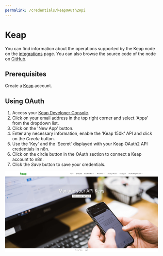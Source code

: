 ```yaml
---
permalink: /credentials/keapOAuth2Api
---
```


# Keap

You can find information about the operations supported by the Keap node on the [integrations](https://n8n.io/integrations/n8n-nodes-base.keap) page. You can also browse the source code of the node on [GitHub](https://github.com/n8n-io/n8n/tree/master/packages/nodes-base/nodes/Keap).

## Prerequisites

Create a [Keap](https://keap.com/) account.

## Using OAuth

1. Access your [Keap Developer Console](https://keys.developer.keap.com/my-apps).
2. Click on your email address in the top right corner and select 'Apps' from the dropdown list.
3. Click on the 'New App' button.
4. Enter any necessary information, enable the 'Keap 150k' API and click on the *Create* button.
6. Use the 'Key' and the 'Secret' displayed with your Keap OAuth2 API credentials in n8n.
7. Click on the circle button in the OAuth section to connect a Keap account to n8n.
8. Click the *Save* button to save your credentials.

![Getting Keap credentials](./getting-oauth-credentials.gif)
